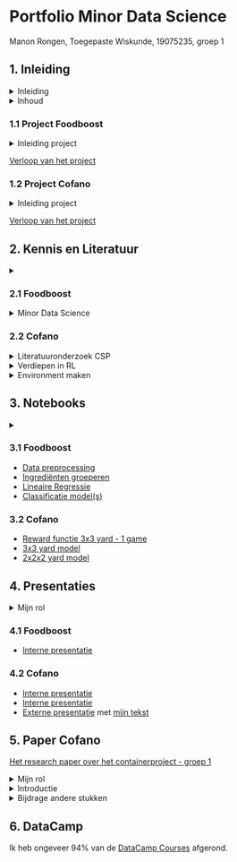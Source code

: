 # Portfolio Minor Data Science

Manon Rongen,
Toegepaste Wiskunde,
19075235,
groep 1

## 1. Inleiding

<details>
  <summary>Inleiding</summary>
  Van 29 augustus 2022 tot 3 februari 2023 volg ik de minor  'Applied Data Science' aan de Haagse Hogeschool. Tijdens deze minor heb ik gewerkt aan twee projecten, samen met mijn groepsgenoten (groep 1). Daarnaast heb ik kennis opgedaan over Machine Learning, Neurale Netwerken en heb ik me verdiept in Reinforcement Learning. Het eerste project 'Foodboost' ging over voeding en tijdens het tweede project hebben we ons bezig gehoudenmet het optimaliseren van terminalprocessen voor het containerbedrijf 'Cofano'. Uiteindelijk hebben wij een paper geschreven over het project 'Cofano', daarom ga ik hier in dit portfolio net wat dieper op in in sommige stukken. In dit portfolio laat ik zien wat ik in dit half jaar geleerd heb en heb gemaakt.
  
  Ik schreef me in voor deze minor, omdat ik heel erg onder de indruk ben van wat je met Data Science allemaal kan en er veel interessante ontwikkelingen zijn op het gebied van Data Science en AI. Ook wilde ik wat beter worden in het programmeren, wat ik een moeilijk onderdeel vind in mijn studie. Ik ben tevreden wat ik heb bereikt en denk dat ik nu een goede basiskennis heb van dit onderwerp.
</details>

<details>
  <summary>Inhoud</summary>
  In dit hoofdstuk vertel ik kort wat over de projecten en laat ik in een document het proces zien van ons onderzoek. Hierin staan stap voor stap de stappen die we hebben genomen en wat mijn bijdrage daarin was. In het volgende hoofdstuk licht ik toe hoe ik kennis opgedaan heb en mij heb verdiept in de onderwerpen relevant voor het project. Daarna heb ik in het derde hoofdstuk een paar van mijn Notebooks ingevoegd, waar wat Data Preprocessing en een deel Predictive Analyses in terug te zien is. Tot slot heb ik in de laatste hoofdstukken mijn bijdrage aan de presentatie en het paper omschreven en de DataCamp Courses die ik gemaakt heb bijgevoegd als schermafbeelding.
</details>


### 1.1 Project Foodboost
<details>
  <summary>Inleiding project</summary>
  Tijdens dit project hebben we ons bezig gehouden met voeding en het zoeken naar een gebalanceerd dieet met behulp van Data Science. Zelf goede recepten vinden om een dieet mee vol te houden is moeilijk en als je een app gebruikt wil je wel dat deze rekening kan houden met jouw persoonlijke voorkeuren, allergiën en dergelijke. Het is mogelijk met Data Science op basis van data te voorspellen of iemand een recept lekker vindt en samen met technieken als Lineair Programmeren is het misschien mogelijk een optimale weekplanning van recepten te maken, die rekening houdt met alle eisen (van het dieet, voor genoeg variatie + andere restricties).
</details>

[Verloop van het project](https://github.com/ManonRongen/Portfolio-Minor-Data-Science/blob/main/Foodboost%20Aanpak%20en%20doelstelling.pdf)

### 1.2 Project Cofano
<details>
  <summary>Inleiding project</summary>
  Dit project gaat over het optimaliseren van de processen bij containerterminals. Als schepen lang aan de kade liggen voor het in en uitladen van containers kost dit meer geld en dus wil het bedrijf Cofano voorkomen dat de schepen onnodig lang aan de kade liggen te wachten. Zij willen dat het vinden van een optimale aanpak geautomatiseerd wordt.
</details>

[Verloop van het project](https://github.com/ManonRongen/Portfolio-Minor-Data-Science/blob/main/Cofano%20Aanpak%20en%20doelstelling.pdf)


## 2. Kennis en Literatuur

<details>
  <summary> </summary>
  In dit hoofdstuk laat ik zien hoe ik me verdiept heb in onderwerpen, die te maken hadden met de projecten en Data Science.
</details>


### 2.1 Foodboost
<details>
  <summary>Minor Data Science</summary>
    In deze eerste periode van de minor heb ik gewerkt aan DataCamp Courses, ben ik bij de Lectures over Data Science aanwezig geweest en heb ik in NoteBooks geexpirimenteerd met het maken van Simpele Modellen. Zo ben ik me gaan verdiepen in Data Science en heb ik ook veel geleerd over Classification modellen, wat hetgene is dat we voor dit project nodig zouden hebben. 
</details>

### 2.2 Cofano
<details>
  <summary>Literatuuronderzoek CSP</summary>  
  
  
  In de eerste week heb ik Literatuuronderzoek gedaan en best wat papers gelezen over Het Container Stacking Problem, want ik kwam er achter dat dit redelijk leek op het probleem waar wij mee bezig zijn. Het gaat daar ook om terminalprocessen optimaliseren, zo dat schepen niet lang aan de kade hoeven te wachten. Er zijn veel verschillende kanten van dit probleem en ik heb meerdere papers gelezen die net anders het probleem aanpakte. Ik heb in [dit](https://github.com/ManonRongen/Portfolio-Minor-Data-Science/blob/main/Literatuuronderzoek%20CSP.pdf) document een samenvattingetje voor mezelf gemaakt van papers die ik nuttig vond (papers die ik minder relvant vond heb ik maar heel kort omschreven).
  
  Dit zijn de linkjes van die papers (mocht u iets na willen lezen):
  [1](https://github.com/ManonRongen/Portfolio-Minor-Data-Science/blob/main/New%20Heuristic%20Reinforcement%20Learning%20for%20Container%20Relocation%20Problem.pdf)
  [2](https://github.com/ManonRongen/Portfolio-Minor-Data-Science/blob/main/Deep%20reinforcement%20learning%20for%20solving%20the%20single%20container%20loading%20problem.pdf)
  [3](https://github.com/ManonRongen/Portfolio-Minor-Data-Science/blob/main/Ant%20Colony%20Optimization%20for%20Solving%20the%20Container%20Stacking%20Problem.pdf)
  [4](https://github.com/ManonRongen/Portfolio-Minor-Data-Science/blob/main/An%20implementation%20of%20a%20reinforcement%20learning%20based%20algorithm%20for%20factory%20layout%20planning.pdf)
  [5](https://github.com/ManonRongen/Portfolio-Minor-Data-Science/blob/main/METHOD%20INTEGRATING%20SIMULATION%20AND%20REINFORCEMENT.pdf)
  [6](https://github.com/ManonRongen/Portfolio-Minor-Data-Science/blob/main/An_artificial_intelligence_planning_tool_for_the_container_stacking_problem.pdf)
  [7](https://github.com/ManonRongen/Portfolio-Minor-Data-Science/blob/main/HEURISTIC-BASED%20MODEL%20FOR%20CONTAINER%20STACKING%20PROBLEM.pdf)
  [8](https://github.com/ManonRongen/Portfolio-Minor-Data-Science/blob/main/Ant%20Colony%20Optimization%20for%20Solving%20the%20Container%20Stacking%20Problem.pdf)
  [9](https://github.com/ManonRongen/Portfolio-Minor-Data-Science/blob/main/A%20Fuzzy%20Logic%20Model%20for%20the%20Container%20Stacking%20Problem%20at%20Container%20Terminals.pdf)

</details>

<details>
  <summary>Verdiepen in RL</summary>
    We hadden bij andere groepen al gehoord dat zij Reinforcement Learning (RL) gebruikte toen wij begonnen aan het project. Jeroen had ons tijdens een van de eerste gesprekken ook RL uitgelegd en verteld waarom het handig was dit te gebruiken.
  
  We bestudeerde [snake](https://github.com/grantsrb/Gym-Snake) voorbeelden. Joeri en ik namen grondig dit [taxi](https://www.learndatasci.com/tutorials/reinforcement-q-learning-scratch-python-openai-gym/) voorbeeld (alleen de code is [hier](https://casey-barr.github.io/open-ai-taxi-problem/) te vinden) door om goed te begrijpen hoe RL stap voor stap werkt. Dit heeft me erg geholpen met het begrijpen van RL.
</details>

<details>
  <summary>Environment maken</summary>
  Tijdens het onderzoek doen naar RL modellen, kwamen we vaak gym environments tegen (bijvoorbeeld bij het snake en taxi voorbeeld). Ook andere groepen waren hier mee aan de slag gegaan en zeiden dat het goed te gebruiken was voor dit probleem.
  
  Met de volgende video heb ik geleerd hoe ik een eigen environment moet bouwen: [video](https://www.youtube.com/watch?v=Mut_u40Sqz4). Ik heb het derde project uit deze video mee gedaan en stap voor stap geprobeerd te begrijpen wat er precies gebeurd. Dat voorbeeld is te zien in [dit Notebook](https://github.com/ManonRongen/Portfolio-Minor-Data-Science/blob/main/Voorbeeld%20Environment%20Douche%20Video.ipynb) en mijn [aantekeningen daarbij](https://github.com/ManonRongen/Portfolio-Minor-Data-Science/blob/main/environment%20douche%20-%20video.pdf).
  
  Vervolgens gingen we allemaal aan de slag met het maken van een environment bij onze situatie, een yard die gevuld moest worden met containers. Ik heb toen Jesse uit de andere groep gevraagd om ons een keer te helpen en die heeft toen nog wat tips gegeven, waarmee ik tot [deze environment code](https://github.com/ManonRongen/Portfolio-Minor-Data-Science/blob/main/P_simple_ENV_3x3grid.ipynb) voor een 3 bij 3 yard kwam. Later is dit nog wat uitgebreid en veel verbeterd (zoals een veel uitgebreidere reward functie en de volgende container, die geplaatst gaat worden, meegeven aan de observation space), maar het werkte nu wel om een grid in te vullen zonder dubbel plaatsingen.
</details>


## 3. Notebooks

<details>
  <summary> </summary>
  In dit hoofdstuk laat ik zien wat ik gedaan heb op het gebied van data preprocessing en predictive analyses, aan de hand van een paar notebooks die ik gedurende de twee projecten gemaakt heb. Deze notebooks zijn door mij alleen gemaakt, maar soms natuurlijk wel in overleg of met hulp van anderen.
</details>

### 3.1 Foodboost
  - [Data preprocessing](https://github.com/ManonRongen/Portfolio-Minor-Data-Science/blob/main/Data%20voorbereiden%20klein%20classificatie%20model%20Foodboost.ipynb)
  - [Ingrediënten groeperen](https://github.com/ManonRongen/Portfolio-Minor-Data-Science/blob/main/P_Foodboost_categories_ingredients2-Copy1.ipynb)
  - [Lineaire Regressie](https://github.com/ManonRongen/Portfolio-Minor-Data-Science/blob/main/LinaireRegressie%20Nutritions%20Foodboost.ipynb)
  - [Classificatie model(s)](https://github.com/ManonRongen/Portfolio-Minor-Data-Science/blob/main/Classifier%20Tomaat%20Foodboost.ipynb)

### 3.2 Cofano
  - [Reward functie 3x3 yard - 1 game](https://github.com/ManonRongen/Portfolio-Minor-Data-Science/blob/main/game_and_score_3x3-Copy1.ipynb)
  - [3x3 yard model](https://github.com/ManonRongen/Portfolio-Minor-Data-Science/blob/main/P_Env_RL_3x3_snellersimpeler_optimaal.ipynb)
  - [2x2x2 yard model](https://github.com/ManonRongen/Portfolio-Minor-Data-Science/blob/main/P_Env_RL_2x2x2_optimaal.ipynb)


## 4. Presentaties
<details>
  <summary>Mijn rol</summary>
    Op het gebied van presenteren heb ik een grote rol gespeeld. Ik nam initiatief de eerste presentatie te doen en heb eigenlijk gedurende beide projecten grotendeels de leiding genomen in het presenteren. Ik maakte vaak de powerpoint aan en zorgde dat er taken verdeeld werden en dat we altijd iets lieten zien. Ik heb bij een groot deel van de interne presentaties gepresenteerd en ook een van de externe presentaties met Joeri op me genomen. Hieronder een paar van de slides die ik gepresenteerd heb. Ik heb niet alles van de presentaties erin gezet, maar stukken die ik gepresenteerd heb.
</details>

### 4.1 Foodboost
  - [Interne presentatie](https://github.com/ManonRongen/Portfolio-Minor-Data-Science/blob/main/FOODBOOST%2017-10-2022%20intern%20pres.pdf)

### 4.2 Cofano
  - [Interne presentatie](https://github.com/ManonRongen/Portfolio-Minor-Data-Science/blob/main/pres1%20week2%20-%20Containers%20groep%201.pdf)
  - [Interne presentatie](https://github.com/ManonRongen/Portfolio-Minor-Data-Science/blob/main/pres4%20week8%20-%20Containers%20groep%201.pdf)
  - [Externe presentatie](https://github.com/ManonRongen/Portfolio-Minor-Data-Science/blob/main/week4%20EXTERN%20van%20Containers%20presentatie%20groep%201.pdf) met [mijn tekst](https://github.com/ManonRongen/Portfolio-Minor-Data-Science/blob/main/manon%20-%20tekst%20externe%20presentatie%201.pdf)


## 5. Paper Cofano

[Het research paper over het containerproject - groep 1](https://github.com/ManonRongen/Portfolio-Minor-Data-Science/blob/main/Projectgroep%201%20Research%20Paper.pdf)

<details>
  <summary>Mijn rol</summary>
  Tijdens het werken aan paper heb ik mij erg ingezet en veel input geleverd. Ik heb ervoor gezorgd, samen met joeri die ook veel initiatief nam in het organiseren, dat er duidelijke afspraken kwamen. Ik ben bij alle werksessies volle tijd aanwezig geweest en heb mijn taken netjes op tijd afgerond. Joeri en ik hadden 9 januari samen een opzet geschreven voor het paper en die vervolgens met de groep besproken, zodat we op tijd (14 januari) feedback konden vragen van Tony. Hij heeft ons toen geholpen met het afmaken van de opzet en we hebben taken verdeeld voor de eerste stukken van het paper: Introductie zou ik doen, Onderzoeksopzet deden Hidde en Joeri, Bonno begon met de resultaten en Mohamed en Micheal gingen wat stukjes over hun eigen onderdelen schrijven. Na de vakantie zouden we samen de andere stukken schrijven en beginnen met nalezen van elkaar. Ik heb toen, naast de introductie verbeterd en afgemaakt, gewerkt aan de conclusie en sommige aanbevelingen geschreven samen met de rest. Daarnaast heb ik het paper in meerdere fases grondig doorgelezen en veel opmerkingen geplaatst.
</details>

<details>
  <summary>Introductie</summary>
  Hieronder is de introductie te lezen die uiteindelijk in het paper is gekomen.
  
[Introductie door Manon](https://github.com/ManonRongen/Portfolio-Minor-Data-Science/blob/main/Introductie%20eindversie.pdf)
  
</details>


<details>
  <summary>Bijdrage andere stukken</summary>
  Ik had in steekwoorden wat over de Conclusie en Discussie geschreven, voordat anderen dit gingen uittypen en we samen (Joeri grotendeels) de conclusie afgemaakt hebben. Daarnaast heb ik stukjes in de aanbevelingen geschreven (over de schaalbaarheid en rewardfunctie). In het document hieronder staan de steekwoorden en daarna de stukken zoals ze in het paper zijn gekomen. De stukken hier zijn dus maar deels door mij geschreven.
  
[Conclusie en Discussie steekwoorden + eindresultaat](https://github.com/ManonRongen/Portfolio-Minor-Data-Science/blob/main/paper%20steekwoorden%20Conclusie%20en%20Discussie%20(1).pdf)  
    
</details>

## 6. DataCamp
Ik heb ongeveer 94% van de [DataCamp Courses](https://github.com/ManonRongen/Portfolio-Minor-Data-Science/blob/main/DataCamp%20voltooid%20schermafbeelding.pdf) afgerond.

